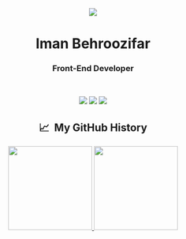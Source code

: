 <div id="header" align="center">

  <img src="https://user-images.githubusercontent.com/105700046/235404965-bdf53b5d-d81c-4349-8438-4b50ab45a3c4.png" />
  
  <h1>Iman Behroozifar</h1>
  <h3>Front-End Developer</h3>
  
  </br>
  
  <p>
    <a href""><img src="https://img.shields.io/badge/-LinkedIn-0077B5?style=flat&logo=Linkedin&logoColor=white"/></a>
    <a href""><img src="https://img.shields.io/badge/-Gmail-D14836?style=flat&logo=Gmail&logoColor=white"/></a>
    <a href""><img src="https://img.shields.io/badge/-Instagram-A50B5E?style=flat&logo=Instagram&logoColor=white"/></a>
  </p>

</div>


<div align="center" > 
            <h2> 📈 &nbsp;My GitHub History</h2>
<a href="https://github.com/imanbehroozifar" align="center">
  <img height="170px" src="https://github-readme-stats.vercel.app/api?username=imanbehroozifar&show_icons=true&theme=radical&include_all_commits=true&card_width=300px&hide_title=true" />
  <img height="170px" src="https://github-readme-stats.vercel.app/api/top-langs/?username=imanbehroozifar&theme=radical&layout=compact&card_width=100px&hide_title=true" />
</a>
</div>






